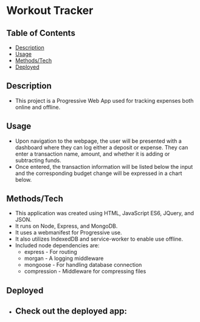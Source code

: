 # Workout Tracker

## Table of Contents

- [Description](#Description)  
- [Usage](#Usage)
- [Methods/Tech](#Methods/Tech)
- [Deployed](#Deployed)

## Description

- This project is a Progressive Web App used for tracking expenses both online and offline.

## Usage

- Upon navigation to the webpage, the user will be presented with a dashboard where they can
log either a deposit or expense. They can enter a transaction name, amount, and whether it is
adding or subtracting funds.
- Once entered, the transaction information will be listed below the input and the corresponding
budget change will be expressed in a chart below.

## Methods/Tech

- This application was created using HTML, JavaScript ES6, JQuery, and JSON.
- It runs on Node, Express, and MongoDB.
- It uses a webmanifest for Progressive use.
- It also utilizes IndexedDB and service-worker to enable use offline.
- Included node dependencies are:
    - express - For routing
    - morgan - A logging middleware
    - mongoose - For handling database connection
    - compression - Middleware for compressing files

## Deployed

- Check out the deployed app:
    - 
